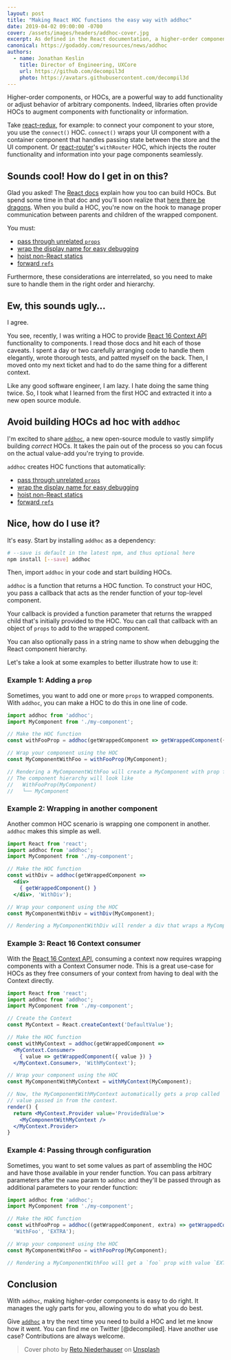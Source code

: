 ```yaml
---
layout: post
title: "Making React HOC functions the easy way with addhoc"
date: 2019-04-02 09:00:00 -0700
cover: /assets/images/headers/addhoc-cover.jpg
excerpt: As defined in the React documentation, a higher-order component, or HOC, is a function that returns a React component that wraps a specified child component and often provides augmented functionality. Implementing HOCs can be hard when considering hoisting statics, managing ref forwarding, and handling display name. addhoc is a newly released open-source package that aims to handle these challenges for you.
canonical: https://godaddy.com/resources/news/addhoc
authors:
  - name: Jonathan Keslin
    title: Director of Engineering, UXCore
    url: https://github.com/decompil3d
    photo: https://avatars.githubusercontent.com/decompil3d
---
```


Higher-order components, or HOCs, are a powerful way to add functionality or adjust behavior of arbitrary components.
Indeed, libraries often provide HOCs to augment components with functionality or information.

Take [react-redux], for example: to connect your component to your store, you use the `connect()` HOC. `connect()` wraps
your UI component with a container component that handles passing state between the store and the UI component. Or
[react-router]'s `withRouter` HOC, which injects the router functionality and information into your page components
seamlessly.

## Sounds cool! How do I get in on this?

Glad you asked! The [React docs] explain how you too can build HOCs. But spend some time in that doc and you'll soon
realize that [here there be dragons]. When you build a HOC, you're now on the hook to manage proper communication
between parents and children of the wrapped component.

You must:

- [pass through unrelated `props`]
- [wrap the display name for easy debugging]
- [hoist non-React statics]
- [forward `refs`]

Furthermore, these considerations are interrelated, so you need to make sure to handle them in the right order and
hierarchy.

## Ew, this sounds ugly…

I agree.

You see, recently, I was writing a HOC to provide [React 16 Context API] functionality to components. I read
those docs and hit each of those caveats. I spent a day or two carefully arranging code to handle them elegantly, wrote
thorough tests, and patted myself on the back. Then, I moved onto my next ticket and had to do the same thing for a
different context.

Like any good software engineer, I am lazy. I hate doing the same thing twice. So, I took what I learned from the first
HOC and extracted it into a new open source module.

## Avoid building HOCs ad hoc with `addhoc`

I'm excited to share [`addhoc`], a new open-source module to vastly simplify building _correct_ HOCs. It takes the pain
out of the process so you can focus on the actual value-add you're trying to provide.

`addhoc` creates HOC functions that automatically:

- [pass through unrelated `props`]
- [wrap the display name for easy debugging]
- [hoist non-React statics]
- [forward `refs`]

## Nice, how do I use it?

It's easy. Start by installing `addhoc` as a dependency:

```sh
# --save is default in the latest npm, and thus optional here
npm install [--save] addhoc
```

Then, import `addhoc` in your code and start building HOCs.

`addhoc` is a function that returns a HOC function. To construct your HOC, you pass a callback that acts as the render
function of your top-level component.

Your callback is provided a function parameter that returns the wrapped child that's initially provided to the HOC. You
can call that callback with an object of `props` to add to the wrapped component.

You can also optionally pass in a string name to show when debugging the React component hierarchy.

Let's take a look at some examples to better illustrate how to use it:

### Example 1: Adding a `prop`

Sometimes, you want to add one or more `props` to wrapped components. With `addhoc`, you can make a HOC to do this in
one line of code.

```jsx
import addhoc from 'addhoc';
import MyComponent from './my-component';

// Make the HOC function
const withFooProp = addhoc(getWrappedComponent => getWrappedComponent({ foo: true }), 'WithFooProp');

// Wrap your component using the HOC
const MyComponentWithFoo = withFooProp(MyComponent);

// Rendering a MyComponentWithFoo will create a MyComponent with prop foo = true
// The component hierarchy will look like
//   WithFooProp(MyComponent)
//   └── MyComponent
```

### Example 2: Wrapping in another component

Another common HOC scenario is wrapping one component in another. `addhoc` makes this simple as well.

```jsx
import React from 'react';
import addhoc from 'addhoc';
import MyComponent from './my-component';

// Make the HOC function
const withDiv = addhoc(getWrappedComponent =>
  <div>
    { getWrappedComponent() }
  </div>, 'WithDiv');

// Wrap your component using the HOC
const MyComponentWithDiv = withDiv(MyComponent);

// Rendering a MyComponentWithDiv will render a div that wraps a MyComponent
```

### Example 3: React 16 Context consumer

With the [React 16 Context API], consuming a context now requires wrapping components with a Context Consumer node. This
is a great use-case for HOCs as they free consumers of your context from having to deal with the Context directly.

```jsx
import React from 'react';
import addhoc from 'addhoc';
import MyComponent from './my-component';

// Create the Context
const MyContext = React.createContext('DefaultValue');

// Make the HOC function
const withMyContext = addhoc(getWrappedComponent =>
  <MyContext.Consumer>
    { value => getWrappedComponent({ value }) }
  </MyContext.Consumer>, 'WithMyContext');

// Wrap your component using the HOC
const MyComponentWithMyContext = withMyContext(MyComponent);

// Now, the MyComponentWithMyContext automatically gets a prop called `value` that gets the context
// value passed in from the context.
render() {
  return <MyContext.Provider value='ProvidedValue'>
    <MyComponentWithMyContext />
  </MyContext.Provider>
}
```

### Example 4: Passing through configuration

Sometimes, you want to set some values as part of assembling the HOC and have those available in your render function.
You can pass arbitrary parameters after the `name` param to `addhoc` and they'll be passed through as additional
parameters to your render function:

```jsx
import addhoc from 'addhoc';
import MyComponent from './my-component';

// Make the HOC function
const withFooProp = addhoc((getWrappedComponent, extra) => getWrappedComponent({ foo: extra }),
  'WithFoo', 'EXTRA');

// Wrap your component using the HOC
const MyComponentWithFoo = withFooProp(MyComponent);

// Rendering a MyComponentWithFoo will get a `foo` prop with value `EXTRA`
```

## Conclusion

With `addhoc`, making higher-order components is easy to do right. It manages the ugly parts for you, allowing you to do
what you do best.

Give [`addhoc`] a try the next time you need to build a HOC and let me know how it went. You can find me on Twitter
[@decompiled]. Have another use case? Contributions are always welcome.

> Cover photo by [Reto Niederhauser] on [Unsplash]

[react-redux]: https://react-redux.js.org/
[react-router]: https://reacttraining.com/react-router/
[React docs]: https://reactjs.org/docs/higher-order-components.html
[here there be dragons]: https://en.wikipedia.org/wiki/Here_be_dragons
[pass through unrelated `props`]: https://reactjs.org/docs/higher-order-components.html#convention-pass-unrelated-props-through-to-the-wrapped-component
[wrap the display name for easy debugging]: https://reactjs.org/docs/higher-order-components.html#convention-wrap-the-display-name-for-easy-debugging
[hoist non-React statics]: https://reactjs.org/docs/higher-order-components.html#static-methods-must-be-copied-over
[forward `refs`]: https://reactjs.org/docs/higher-order-components.html#refs-arent-passed-through
[`addhoc`]: https://github.com/godaddy/addhoc
[React 16 Context API]: https://reactjs.org/docs/context.html
[Reto Niederhauser]: https://unsplash.com/photos/JNR5_2Os5dE?utm_source=unsplash&utm_medium=referral&utm_content=creditCopyText
[Unsplash]: https://unsplash.com/collections/4297606/hoc/65f7efa3c78a1bef80e683fce405e386?utm_source=unsplash&utm_medium=referral&utm_content=creditCopyText
